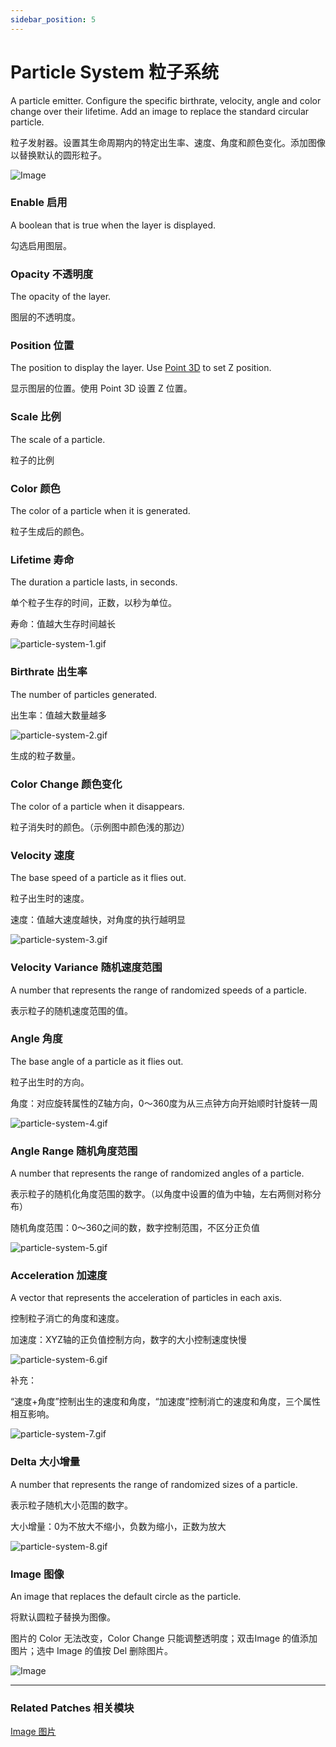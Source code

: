 ```yaml
---
sidebar_position: 5
---
```


# Particle System 粒子系统

A particle emitter. Configure the specific birthrate, velocity, angle and color change over their lifetime. Add an image to replace the standard circular particle.

粒子发射器。设置其生命周期内的特定出生率、速度、角度和颜色变化。添加图像以替换默认的圆形粒子。

![Image](@site/static/img/docs/Layer/particle-system.png)

### Enable 启用

A boolean that is true when the layer is displayed.

勾选启用图层。

### Opacity 不透明度

The opacity of the layer.

图层的不透明度。

### Position 位置

The position to display the layer. Use [Point 3D](./../Utility/Point%203D.md) to set Z position.

显示图层的位置。使用 Point 3D 设置 Z 位置。

### Scale 比例

The scale of a particle.

粒子的比例

### Color 颜色

The color of a particle when it is generated.

粒子生成后的颜色。

### Lifetime 寿命

The duration a particle lasts, in seconds.

单个粒子生存的时间，正数，以秒为单位。

寿命：值越大生存时间越长

![particle-system-1.gif](./../../../static/img/docs/Layer/particle-system-1.gif)

### Birthrate 出生率

The number of particles generated.

出生率：值越大数量越多

![particle-system-2.gif](./../../../static/img/docs/Layer/particle-system-2.gif)

生成的粒子数量。

### Color Change 颜色变化

The color of a particle when it disappears.

粒子消失时的颜色。（示例图中颜色浅的那边）

### Velocity 速度

The base speed of a particle as it flies out.

粒子出生时的速度。

速度：值越大速度越快，对角度的执行越明显

![particle-system-3.gif](./../../../static/img/docs/Layer/particle-system-3.gif)

### Velocity Variance 随机速度范围

A number that represents the range of randomized speeds of a particle.

表示粒子的随机速度范围的值。

### Angle 角度

The base angle of a particle as it flies out.

粒子出生时的方向。

角度：对应旋转属性的Z轴方向，0～360度为从三点钟方向开始顺时针旋转一周

![particle-system-4.gif](./../../../static/img/docs/Layer/particle-system-4.gif)

### Angle Range 随机角度范围

A number that represents the range of randomized angles of a particle.

表示粒子的随机化角度范围的数字。（以角度中设置的值为中轴，左右两侧对称分布）

随机角度范围：0～360之间的数，数字控制范围，不区分正负值

![particle-system-5.gif](./../../../static/img/docs/Layer/particle-system-5.gif)

### Acceleration 加速度

A vector that represents the acceleration of particles in each axis.

控制粒子消亡的角度和速度。

加速度：XYZ轴的正负值控制方向，数字的大小控制速度快慢

![particle-system-6.gif](./../../../static/img/docs/Layer/particle-system-6.gif)

补充：

“速度+角度”控制出生的速度和角度，“加速度”控制消亡的速度和角度，三个属性相互影响。

![particle-system-7.gif](./../../../static/img/docs/Layer/particle-system-7.gif)

### Delta 大小增量

A number that represents the range of randomized sizes of a particle.

表示粒子随机大小范围的数字。

大小增量：0为不放大不缩小，负数为缩小，正数为放大

![particle-system-8.gif](./../../../static/img/docs/Layer/particle-system-8.gif)

### Image 图像

An image that replaces the default circle as the particle.

将默认圆粒子替换为图像。

图片的 Color 无法改变，Color Change 只能调整透明度；双击Image 的值添加图片；选中 Image 的值按 Del 删除图片。

![Image](@site/static/img/docs/Layer/particle-system-example.jpg)

------

### Related Patches 相关模块

[Image 图片](./Image%20Layer.md)
